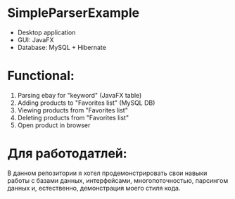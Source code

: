 # SimpleParserExample
* Desktop application
* GUI: JavaFX
* Database: MySQL + Hibernate

# Functional:
1. Parsing ebay for "keyword" (JavaFX table)
2. Adding products to "Favorites list" (MySQL DB)
3. Viewing products from "Favorites list"
4. Deleting products from "Favorites list"
5. Open product in browser

# Для работодатлей:
В данном репозитории я хотел продемонстрировать свои навыки работы с базами данных, интерфейсами, многопоточностью, парсингом данных и, естественно, демонстрация моего стиля кода.
